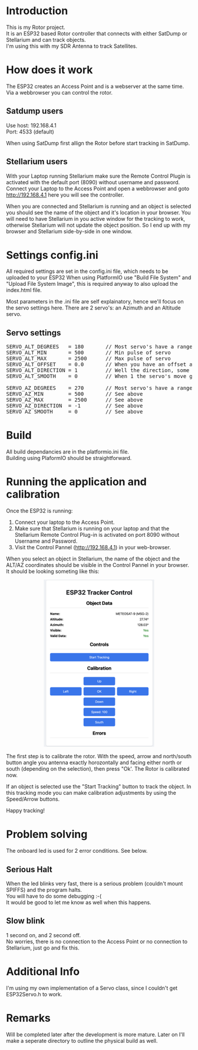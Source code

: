 # Introduction

This is my Rotor project.  
It is an ESP32 based Rotor controller that connects with either SatDump or Stellarium and can track objects.  
I'm using this with my SDR Antenna to track Satellites.

# How does it work

The ESP32 creates an Access Point and is a webserver at the same time. 
Via a webbrowser you can control the rotor.

## Satdump users

Use host: 192.168.4.1  
Port: 4533 (default)  
  
When using SatDump first allign the Rotor before start tracking in SatDump.

## Stellarium users

With your Laptop running Stellarium make sure the Remote Control Plugin is activated with the default port (8090) without username and password.
Connect your Laptop to the Access Point and open a webbrowser and goto http://192.168.4.1 here you will see the controller.

When you are connected and Stellarium is running and an object is selected you should see the name of the object and it's location in your browser.
You will need to have Stellarium in you active window for the tracking to work, otherwise Stellarium will not update the object position.
So I end up with my browser and Stellarium side-by-side in one window.

# Settings config.ini

All required settings are set in the config.ini file, which needs to be uploaded to your ESP32
When using PlatformIO use "Build File System" and "Upload File System Image", this is required anyway to also upload the index.html file.

Most parameters in the .ini file are self explainatory, hence we'll focus on the servo settings here.
There are 2 servo's: an Azimuth and an Altitude servo.

## Servo settings

<pre>
SERVO_ALT_DEGREES   = 180       // Most servo's have a range of 180 degrees  
SERVO_ALT_MIN       = 500       // Min pulse of servo  
SERVO_ALT_MAX       = 2500      // Max pulse of servo  
SERVO_ALT_OFFSET    = 0.0       // When you have an offset antenna/dish, the offset in degrees  
SERVO_ALT_DIRECTION = 1         // Well the direction, some more the other way around, depending on your physical build  
SERVO_ALT_SMOOTH    = 0         // When 1 the servo's move gradually, this is recommended for large heavy antenna's  
  
SERVO_AZ_DEGREES    = 270       // Most servo's have a range of 180 degrees, I've chosen a 270 degrees servo for my Azimuth  
SERVO_AZ_MIN        = 500       // See above  
SERVO_AZ_MAX        = 2500      // See above  
SERVO_AZ_DIRECTION  = -1        // See above  
SERVO_AZ_SMOOTH     = 0         // See above  
</pre>


# Build

All build dependancies are in the platformio.ini file.  
Building using PlaformIO should be straightforward.

# Running the application and calibration

Once the ESP32 is running:
1. Connect your laptop to the Access Point.
2. Make sure that Stellarium is running on your laptop and that the Stellarium Remote Control Plug-in is activated on port 8090 without Username and Password.
3. Visit the Control Pannel (http://192.168.4.1) in your web-browser.
  
When you select an object in Stellarium, the name of the object and the ALT/AZ coordinates should be visible in the Control Pannel in your browser. It should be looking someting like this:

<p align="center">
<img src="resources/webInterface.png" alt="Rotor web interface" width="300">
</p>

The first step is to calibrate the rotor. With the speed, arrow and north/south button angle you antenna exactly horozontally and facing either north or south (depending on the selection), then press "Ok'. The Rotor is calibrated now.
  
If an object is selected use the "Start Tracking" button to track the object.
In this tracking mode you can make calibration adjustments by using the Speed/Arrow buttons.
  
Happy tracking!


# Problem solving

The onboard led is used for 2 error conditions. See below.

## Serious Halt
When the led blinks very fast, there is a serious problem (couldn't mount SPIFFS) and the program halts.  
You will have to do some debugging :-(  
It would be good to let me know as well when this happens.  

## Slow blink
1 second on, and 2 second off.  
No worries, there is no connection to the Access Point or no connection to Stellarium, just go and fix this.

# Additional Info

I'm using my own implementation of a Servo class, since I couldn't get ESP32Servo.h to work.

# Remarks

Will be completed later after the development is more mature.
Later on I'll make a seperate directory to outline the physical build as well.
